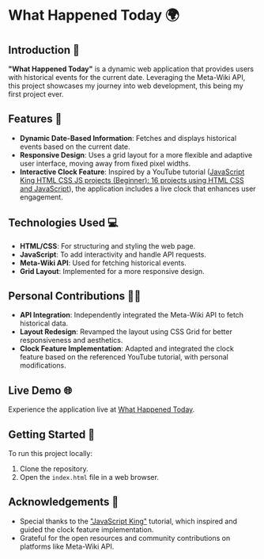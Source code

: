 # What Happened Today 🌍

## Introduction 📖
**"What Happened Today"** is a dynamic web application that provides users with historical events for the current date. Leveraging the Meta-Wiki API, this project showcases my journey into web development, this being my first project ever.

## Features 🌟
- **Dynamic Date-Based Information**: Fetches and displays historical events based on the current date.
- **Responsive Design**: Uses a grid layout for a more flexible and adaptive user interface, moving away from fixed pixel widths.
- **Interactive Clock Feature**: Inspired by a YouTube tutorial ([JavaScript King HTML CSS JS projects (Beginner): 16 projects using HTML CSS and JavaScript](https://www.youtube.com/watch?v=EWv2jnhZErc&t=2510s)), the application includes a live clock that enhances user engagement.

## Technologies Used 💻
- **HTML/CSS**: For structuring and styling the web page.
- **JavaScript**: To add interactivity and handle API requests.
- **Meta-Wiki API**: Used for fetching historical events.
- **Grid Layout**: Implemented for a more responsive design.

## Personal Contributions 👨‍💻
- **API Integration**: Independently integrated the Meta-Wiki API to fetch historical data.
- **Layout Redesign**: Revamped the layout using CSS Grid for better responsiveness and aesthetics.
- **Clock Feature Implementation**: Adapted and integrated the clock feature based on the referenced YouTube tutorial, with personal modifications.

## Live Demo 🌐
Experience the application live at [What Happened Today](https://ehof17.github.io/What-Happened-Today/).

## Getting Started 🚀
To run this project locally:
1. Clone the repository.
2. Open the `index.html` file in a web browser.

## Acknowledgements 🙏
- Special thanks to the ["JavaScript King"](https://www.youtube.com/watch?v=EWv2jnhZErc&t=2510s) tutorial, which inspired and guided the clock feature implementation.
- Grateful for the open resources and community contributions on platforms like Meta-Wiki API.
